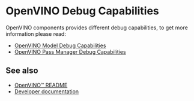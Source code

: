 # OpenVINO Debug Capabilities

OpenVINO components provides different debug capabilities, to get more information please read:

* [OpenVINO Model Debug Capabilities](https://docs.openvino.ai/2023.1/openvino_docs_OV_UG_Model_Representation.html#model-debug-capabilities)
* [OpenVINO Pass Manager Debug Capabilities](#todo)

## See also
 * [OpenVINO™ README](../../README.md)
 * [Developer documentation](../../docs/dev/index.md)

